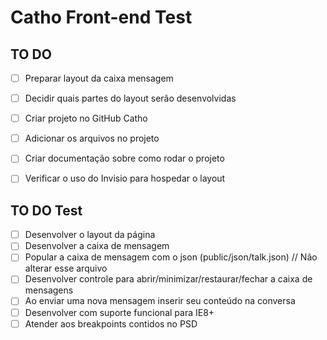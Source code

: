 # Catho Front-end Test

## TO DO
- [ ] Preparar layout da caixa mensagem
- [ ] Decidir quais partes do layout serão desenvolvidas
- [ ] Criar projeto no GitHub Catho
- [ ] Adicionar os arquivos no projeto
- [ ] Criar documentação sobre como rodar o projeto
- [ ] Verificar o uso do Invisio para hospedar o layout


## TO DO Test
- [ ] Desenvolver o layout da página
- [ ] Desenvolver a caixa de mensagem
- [ ] Popular a caixa de mensagem com o json (public/json/talk.json) // Não alterar esse arquivo
- [ ] Desenvolver controle para abrir/minimizar/restaurar/fechar a caixa de mensagens
- [ ] Ao enviar uma nova mensagem inserir seu conteúdo na conversa
- [ ] Desenvolver com suporte funcional para IE8+
- [ ] Atender aos breakpoints contidos no PSD